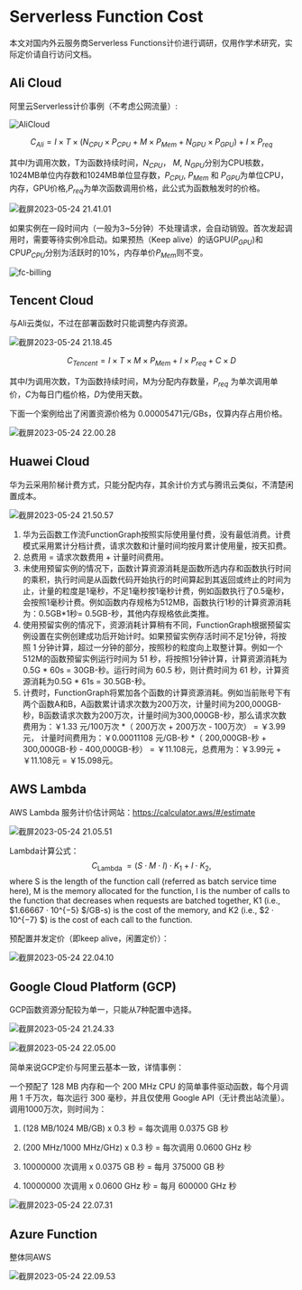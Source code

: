 # Serverless Function Cost

本文对国内外云服务商Serverless Functions计价进行调研，仅用作学术研究，实际定价请自行访问文档。

## Ali Cloud

阿里云Serverless计价事例（不考虑公网流量）:

![AliCloud](README.assets/AliCloud.png)

$$C_{Ali}=I\times T\times (N_{CPU}\times P_{CPU}+M\times P_{Mem}+N_{GPU}\times P_{GPU})+I\times P_{req}$$

其中$I$为调用次数，T为函数持续时间，$N_{CPU}$， $M$, $N_{GPU}$分别为CPU核数，1024MB单位内存数和1024MB单位显存数，$P_{CPU}$, $P_{Mem}$ 和 $P_{GPU}$为单位CPU，内存，GPU价格,$P_{req}$为单次函数调用价格，此公式为函数触发时的价格。

![截屏2023-05-24 21.41.01](README.assets/%E6%88%AA%E5%B1%8F2023-05-24%2021.41.01.png)

如果实例在一段时间内（一般为3~5分钟）不处理请求，会自动销毁。首次发起调用时，需要等待实例冷启动。如果预热（Keep alive）的话GPU$(P_{GPU})$和CPU$P_{CPU}$分别为活跃时的$10\%$，内存单价$P_{Mem}$则不变。

![fc-billing](README.assets/p558376.png)

## Tencent Cloud

与Ali云类似，不过在部署函数时只能调整内存资源。

![截屏2023-05-24 21.18.45](README.assets/%E6%88%AA%E5%B1%8F2023-05-24%2021.18.45.png)

$$C_{Tencent} = I\times T\times M \times P_{Mem} + I\times P_{req} + C\times D$$

其中$I$为调用次数，T为函数持续时间，M为分配内存数量，$P_{req}$ 为单次调用单价，$C$为每日门槛价格，$D$为使用天数。

下面一个案例给出了闲置资源价格为 0.00005471元/GBs，仅算内存占用价格。

![截屏2023-05-24 22.00.28](README.assets/%E6%88%AA%E5%B1%8F2023-05-24%2022.00.28.png)

## Huawei Cloud

华为云采用阶梯计费方式，只能分配内存，其余计价方式与腾讯云类似，不清楚闲置成本。

![截屏2023-05-24 21.50.57](README.assets/%E6%88%AA%E5%B1%8F2023-05-24%2021.50.57.png)

1. 华为云函数工作流FunctionGraph按照实际使用量付费，没有最低消费。计费模式采用累计分档计费，请求次数和计量时间均按月累计使用量，按天扣费。
2. 总费用 = 请求次数费用 + 计量时间费用。
3. 未使用预留实例的情况下，函数计算资源消耗是函数所选内存和函数执行时间的乘积，执行时间是从函数代码开始执行的时间算起到其返回或终止的时间为止，计量的粒度是1毫秒，不足1毫秒按1毫秒计费，例如函数执行了0.5毫秒，会按照1毫秒计费。例如函数内存规格为512MB，函数执行1秒的计算资源消耗为：0.5GB*1秒= 0.5GB-秒，其他内存规格依此类推。
4. 使用预留实例的情况下，资源消耗计算稍有不同，FunctionGraph根据预留实例设置在实例创建成功后开始计时。如果预留实例存活时间不足1分钟，将按照 1 分钟计算，超过一分钟的部分，按照秒的粒度向上取整计算。例如一个512M的函数预留实例运行时间为 51 秒，将按照1分钟计算，计算资源消耗为 0.5G * 60s = 30GB-秒。运行时间为 60.5 秒，则计费时间为 61 秒，计算资源消耗为0.5G * 61s = 30.5GB-秒。
5. 计费时，FunctionGraph将累加各个函数的计算资源消耗。例如当前账号下有两个函数A和B，A函数累计请求次数为200万次，计量时间为200,000GB-秒，B函数请求次数为200万次，计量时间为300,000GB-秒，那么请求次数费用为：￥1.33 元/100万次 *（ 200万次 + 200万次 - 100万次） = ￥3.99元， 计量时间费用为：￥0.00011108 元/GB-秒 *（ 200,000GB-秒 + 300,000GB-秒 - 400,000GB-秒） = ￥11.108元，总费用为：￥3.99元 + ￥11.108元 = ￥15.098元。

## AWS Lambda

AWS Lambda 服务计价估计网站：https://calculator.aws/#/estimate

![截屏2023-05-24 21.05.51](README.assets/%E6%88%AA%E5%B1%8F2023-05-24%2021.05.51.png)

Lambda计算公式：
$$
C_{\text {Lambda }}=(S \cdot M \cdot I) \cdot K_1+I \cdot K_2,
$$
where S is the length of the function call (referred as batch service time here), M is the memory allocated for the function, I is the number of calls to the function that decreases when requests are batched together, K1 (i.e., $1.66667 · 10^{−5} $/GB-s) is the cost of the memory, and K2 (i.e., $2 · 10^{−7} $) is the cost of each call to the function.

预配置并发定价（即keep alive，闲置定价）：

![截屏2023-05-24 22.04.10](README.assets/%E6%88%AA%E5%B1%8F2023-05-24%2022.04.10.png)

## Google Cloud Platform (GCP)

GCP函数资源分配较为单一，只能从7种配置中选择。

![截屏2023-05-24 21.24.33](README.assets/%E6%88%AA%E5%B1%8F2023-05-24%2021.24.33.png)

![截屏2023-05-24 22.05.00](README.assets/%E6%88%AA%E5%B1%8F2023-05-24%2022.05.00.png)

简单来说GCP定价与阿里云基本一致，详情事例：

一个预配了 128 MB 内存和一个 200 MHz CPU 的简单事件驱动函数，每个月调用 1 千万次，每次运行 300 毫秒，并且仅使用 Google API（无计费出站流量）。调用1000万次，则时间为：

1. (128 MB/1024 MB/GB) x 0.3 秒 = 每次调用 0.0375 GB 秒

2. (200 MHz/1000 MHz/GHz) x 0.3 秒 = 每次调用 0.0600 GHz 秒

3. 10000000 次调用 x 0.0375 GB 秒 = 每月 375000 GB 秒

4. 10000000 次调用 x 0.0600 GHz 秒 = 每月 600000 GHz 秒

   

![截屏2023-05-24 22.07.31](README.assets/%E6%88%AA%E5%B1%8F2023-05-24%2022.07.31.png)

## Azure Function

整体同AWS

![截屏2023-05-24 22.09.53](README.assets/%E6%88%AA%E5%B1%8F2023-05-24%2022.09.53.png)
